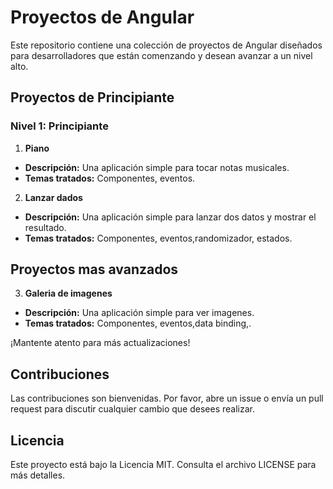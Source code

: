 # Proyectos de Angular

Este repositorio contiene una colección de proyectos de Angular diseñados para desarrolladores que están comenzando y desean avanzar a un nivel alto.

## Proyectos de Principiante

### Nivel 1: Principiante

1. **Piano**
- **Descripción:** Una aplicación simple para tocar notas musicales.
- **Temas tratados:** Componentes, eventos.
  
2. **Lanzar dados**
- **Descripción:** Una aplicación simple para lanzar dos datos y mostrar el resultado.
- **Temas tratados:** Componentes, eventos,randomizador, estados.

## Proyectos mas avanzados

3. **Galeria de imagenes**
- **Descripción:** Una aplicación simple para ver imagenes.
- **Temas tratados:** Componentes, eventos,data binding,.

¡Mantente atento para más actualizaciones!

## Contribuciones
Las contribuciones son bienvenidas. Por favor, abre un issue o envía un pull request para discutir cualquier cambio que desees realizar.

## Licencia
Este proyecto está bajo la Licencia MIT. Consulta el archivo LICENSE para más detalles.
